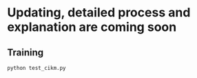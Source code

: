 # Updating, detailed process and explanation are coming soon

## Training
```
python test_cikm.py
```
